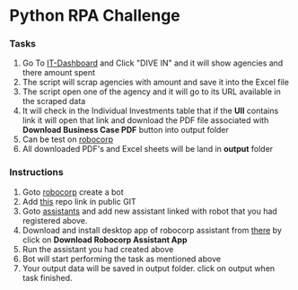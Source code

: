 # Python RPA Challenge

### Tasks

1. Go To [IT-Dashboard](https://itdashboard.gov/) and Click "DIVE IN" and it will show agencies and there amount spent
2. The script will scrap agencies with amount and save it into the Excel file
3. The script open one of the agency and it will go to its URL available in the scraped data
4. It will check in the Individual Investments table that if the **UII** contains link it will open that link and download the PDF file associated with **Download Business Case PDF** button into output folder  
5. Can be test on [robocorp](https://cloud.robocorp.com/)
6. All downloaded PDF's and Excel sheets will be land in **output** folder


### Instructions

1. Goto [robocorp](https://cloud.robocorp.com/taskoeneg/task/robots) create a bot
2. Add [this](https://github.com/Us-manArshad/it-dashboard.git) repo link in public GIT
3. Goto [assistants](https://cloud.robocorp.com/taskoeneg/task/assistants) and add new assistant linked with robot that you had registered above. 
4. Download and install desktop app of robocorp assistant from [there](https://cloud.robocorp.com/taskoeneg/task/assistants) by click on **Download Robocorp Assistant App**
5. Run the assistant you had created above
6. Bot will start performing the task as mentioned above
7. Your output data will be saved in output folder. click on output when task finished.

